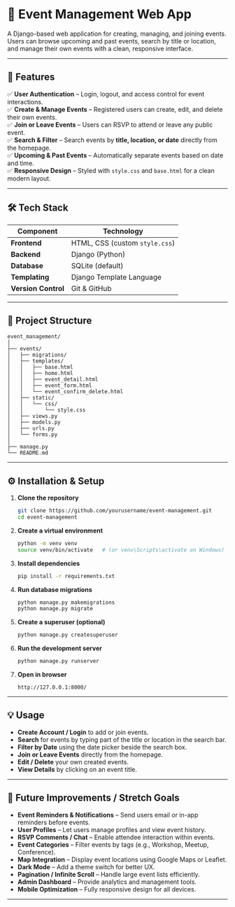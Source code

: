 # 🎉 Event Management Web App

A Django-based web application for creating, managing, and joining events.  
Users can browse upcoming and past events, search by title or location, and manage their own events with a clean, responsive interface.

---

## 🚀 Features

✅ **User Authentication** – Login, logout, and access control for event interactions.  
✅ **Create & Manage Events** – Registered users can create, edit, and delete their own events.  
✅ **Join or Leave Events** – Users can RSVP to attend or leave any public event.  
✅ **Search & Filter** – Search events by **title, location, or date** directly from the homepage.  
✅ **Upcoming & Past Events** – Automatically separate events based on date and time.  
✅ **Responsive Design** – Styled with `style.css` and `base.html` for a clean modern layout.  

---

## 🛠️ Tech Stack

| Component | Technology |
|------------|-------------|
| **Frontend** | HTML, CSS (custom `style.css`) |
| **Backend** | Django (Python) |
| **Database** | SQLite (default) |
| **Templating** | Django Template Language |
| **Version Control** | Git & GitHub |

---

## 📁 Project Structure

```
event_management/
│
├── events/
│   ├── migrations/
│   ├── templates/
│   │   ├── base.html
│   │   ├── home.html
│   │   ├── event_detail.html
│   │   ├── event_form.html
│   │   └── event_confirm_delete.html
│   ├── static/
│   │   └── css/
│   │       └── style.css
│   ├── views.py
│   ├── models.py
│   ├── urls.py
│   └── forms.py
│
├── manage.py
└── README.md
```

---

## ⚙️ Installation & Setup

1. **Clone the repository**

   ```bash
   git clone https://github.com/yourusername/event-management.git
   cd event-management
   ```

2. **Create a virtual environment**

   ```bash
   python -m venv venv
   source venv/bin/activate   # (or venv\Scripts\activate on Windows)
   ```

3. **Install dependencies**

   ```bash
   pip install -r requirements.txt
   ```

4. **Run database migrations**

   ```bash
   python manage.py makemigrations
   python manage.py migrate
   ```

5. **Create a superuser (optional)**

   ```bash
   python manage.py createsuperuser
   ```

6. **Run the development server**

   ```bash
   python manage.py runserver
   ```

7. **Open in browser**

   ```
   http://127.0.0.1:8000/
   ```

---

## 💡 Usage

- **Create Account / Login** to add or join events.  
- **Search** for events by typing part of the title or location in the search bar.  
- **Filter by Date** using the date picker beside the search box.  
- **Join or Leave Events** directly from the homepage.  
- **Edit / Delete** your own created events.  
- **View Details** by clicking on an event title.

---

## 🧭 Future Improvements / Stretch Goals

- **Event Reminders & Notifications** – Send users email or in-app reminders before events.  
- **User Profiles** – Let users manage profiles and view event history.  
- **RSVP Comments / Chat** – Enable attendee interaction within events.  
- **Event Categories** – Filter events by tags (e.g., Workshop, Meetup, Conference).  
- **Map Integration** – Display event locations using Google Maps or Leaflet.  
- **Dark Mode** – Add a theme switch for better UX.  
- **Pagination / Infinite Scroll** – Handle large event lists efficiently.  
- **Admin Dashboard** – Provide analytics and management tools.  
- **Mobile Optimization** – Fully responsive design for all devices.  

---
